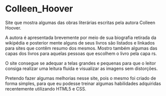 # Colleen_Hoover

Site que mostra algumas das obras literárias escritas pela autora Colleen Hoover. 

A autora é apresentada brevemente por meio de sua biografia retirada da wikipédia e posterior mente alguns de seus livros são listados e linkados para sites que contêm resumo dos mesmos. Mostro também algumas das capas dos livros para aquelas pessoas que escolhem o livro pela capa rs. 

O site consegue se adequar a telas grandes e pequenas para que o leitor consiga realizar uma leitura fluida e visualizar as imagens sem distorções.

Pretendo fazer algumas melhorias nesse site, pois o mesmo foi criado de forma simples, para que eu podesse treinar algumas habilidades adquiridas recentemente utilizando HTML5 e CSS.
